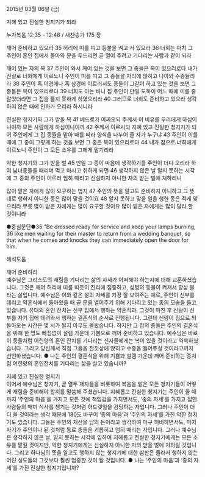 2015년 03월 06일 (금)

지혜 있고 진실한 청지기가 되라



누가복음 12:35 - 12:48 / 새찬송가 175 장


깨어 준비하고 있으라
35 허리에 띠를 띠고 등불을 켜고 서 있으라 36 너희는 마치 그 주인이 혼인 집에서 돌아와 문을 두드리면 곧 열어 주려고 기다리는 사람과 같이 되라 

깨어 있는 자의 복
37 주인이 와서 깨어 있는 것을 보면 그 종들은 복이 있으리로다 내가 진실로 너희에게 이르노니 주인이 띠를 띠고 그 종들을 자리에 앉히고 나아와 수종들리라 38 주인이 혹 이경에나 혹 삼경에 이르러서도 종들이 그같이 하고 있는 것을 보면 그 종들은 복이 있으리로다 39 너희도 아는 바니 집 주인이 만일 도둑이 어느 때에 이를 줄 알았더라면 그 집을 뚫지 못하게 하였으리라 40 그러므로 너희도 준비하고 있으라 생각하지 않은 때에 인자가 오리라 하시니라 

진실한 청지기와 그가 받을 복
41 베드로가 여짜오되 주께서 이 비유를 우리에게 하심이니이까 모든 사람에게 하심이니이까 42 주께서 이르시되 지혜 있고 진실한 청지기가 되어 주인에게 그 집 종들을 맡아 때를 따라 양식을 나누어 줄 자가 누구냐 43 주인이 이를 때에 그 종이 그렇게 하는 것을 보면 그 종은 복이 있으리로다 44 내가 참으로 너희에게 이르노니 주인이 그 모든 소유를 그에게 맡기리라 

악한 청지기와 그가 받을 벌
45 만일 그 종이 마음에 생각하기를 주인이 더디 오리라 하여 남녀종들을 때리며 먹고 마시고 취하게 되면 46 생각하지 않은 날 알지 못하는 시각에 그 종의 주인이 이르러 엄히 때리고 신실하지 아니한 자의 받는 벌에 처하리니  

많이 맡은 자에게 많이 요구하는 법치
47 주인의 뜻을 알고도 준비하지 아니하고 그 뜻대로 행하지 아니한 종은 많이 맞을 것이요 48 알지 못하고 맞을 일을 행한 종은 적게 맞으리라 무릇 많이 받은 자에게는 많이 요구할 것이요 많이 맡은 자에게는 많이 달라 할 것이니라

●중심문단●35 "Be dressed ready for service and keep your lamps burning, 36 like men waiting for their master to return from a wedding banquet, so that when he comes and knocks they can immediately open the door for him.

해석도움





깨어 준비하라  
예수님은 그리스도의 재림을 기다리는 삶의 자세가 어떠해야 하는지에 대해 교훈하셨습니다. 그것은 깨어 허리에 띠를 띠듯이 진리에 집중하고, 성령의 등불이 켜져서 항상 불타는 삶입니다. 예수님은 이와 같은 삶의 자세를 가장 잘 보여주는 예로, 주인이 신부를 데리고 약혼식에서 돌아왔을 때 곧 문을 열어주기 위해 기다리고 있는 종의 모습을 들고 있습니다. 유대의 혼인 잔치는 신부 집에서 행하는 약혼식과, 그것이 마친 후 신랑이 신부를 자기 집에 데려와서 행하는 결혼식의 순서로 진행됩니다. 그런데 신랑이 집으로 되돌아오는 시간은 몇 시가 될지 아무도 몰랐습니다. 하지만 그 집의 종들은 주인의 결혼식을 위해 한 명도 빠짐없이 설렘 가운데 기쁨으로 깨어 준비하고 있습니다. 예수님은 바로 이 종들처럼 어린양의 혼인 잔치를 기다리는 신자들에게는 복이 있을 것이라고 약속하셨습니다. 그리고 당신께서 직접 그들을 잔칫상에 앉히고 수종을 들어주실 것이라고까지 선언하셨습니다.
● 나는 주인의 결혼식을 위해 기쁨과 설렘 가운데 깨어 준비하는 종처럼 어린양의 혼인잔치를 기다리는 삶을 살고 있습니까?  

지혜 있고 진실한 청지기  
이어서 예수님은 청지기, 곧 열두 제자들을 비롯하여 복음을 맡은 모든 청지기들이 어떻게 재림을 준비해야 할지를 말씀해 주셨습니다. 지혜롭고 진실한 청지기는 주인이 올 때까지 ‘주인의 마음’을 가지고 모든 것에 책임감을 가지면서도, ‘종의 자세’를 가지고 집안 사람들의 매끼 식사를 챙기는 것처럼 허드렛일을 감당하는 자입니다. 그러나 주인이 더디 올 것이라는 생각 때문에 180도 바꾸어 ‘종의 마음’과 ‘주인의 자세’를 가진 악한 청지기도 있습니다. 그들은 주인의 재산을 남의 돈이라고 생각하여 마구 허비하면서도, 마치 자기가 주인이나 된 것처럼 동료 종들을 괴롭히고 엄히 때리는 자입니다. 그러나 예수님은 생각하지 않은 날, 알지 못하는 시각에 임하여 지혜롭고 진실한 청지기에게는 모든 소유를 맡길 것이지만, 악한 청지기에게는 신실하지 아니한 자의 받을 벌에 처하실 것입니다. 그리고 하나님의 뜻을 알고도 행하지 않는 청지기에 대한 심판은 몰라서 행하지 않는 어린 성도들의 그것보다 훨씬 엄중한 것이 될 것입니다. 
● 나는 ‘주인의 마음’과 ‘종의 자세’를 가진 진실한 청지기입니까?
